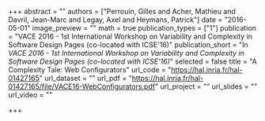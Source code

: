 +++
abstract = ""
authors = ["Perrouin, Gilles and Acher, Mathieu and Davril, Jean-Marc and Legay, Axel and Heymans, Patrick"]
date = "2016-05-01"
image_preview = ""
math = true
publication_types = ["1"]
publication = "VACE 2016 -  1st International Workshop on Variability and Complexity in Software Design Pages (co-located with ICSE'16)"
publication_short = "In *VACE 2016 -  1st International Workshop on Variability and Complexity in Software Design Pages (co-located with ICSE'16)*"
selected = false
title = "A Complexity Tale: Web Configurators"
url_code = "https://hal.inria.fr/hal-01427165"
url_dataset = ""
url_pdf = "https://hal.inria.fr/hal-01427165/file/VACE16-WebConfigurators.pdf"
url_project = ""
url_slides = ""
url_video = ""

+++
